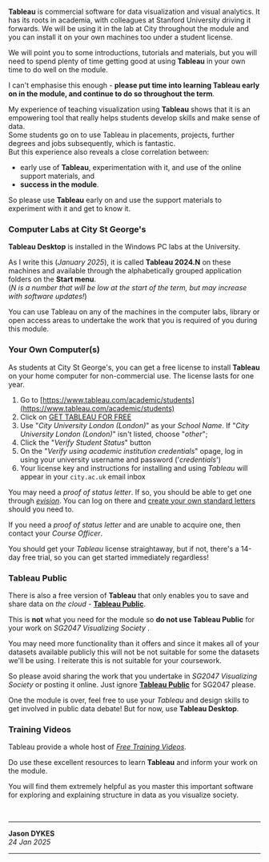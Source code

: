 <!---
.tableau 		{padding:0.2em; padding-left:0.5em; padding-right:0.5em; color:#fff; background-color:#f80; font-size:90%}
.tableau a:visited	{color:#fff}
  --->

<!---
We will be using **Tableau** throughout the module and for your coursework assignment. This page tells you how to access the software and install it for use on your own computer(s).

We will be using **Tableau** throughout the module and for your coursework assignment. The software is installed on the computers in the University computer labs.
This page tells you how to access the software for use on your own computer(s).
We will start using **Tableau** in about week 03.

  --->

<link rel="stylesheet" href="https://jsndyks.github.io/sg2047/css/sg2047.css">
<!-- https://jsndyks.github.io/sg2047/css/sg2047.css -->

**Tableau** is commercial software for data visualization and visual analytics.
It has its roots in academia, with colleagues at Stanford University driving it forwards.
We will be using it in the lab at City throughout the module and you can install it on your own machines too under a student license.

We will point you to some introductions, tutorials and materials, but you will need to spend plenty of time getting good at using **Tableau** in your own time to do well on the module.

<div class="postIt" markdown=1>

I can't emphasise this enough - **please put time into learning Tableau early on in the module, and continue to do so throughout the term**.

My experience of teaching visualization using **Tableau** shows that it is an empowering tool that really helps students develop skills and make sense of data.<br/>
Some students go on to use Tableau in placements, projects, further degrees and jobs subsequently, which is fantastic.<br/>
But this experience also reveals a close correlation between:

- early use of **Tableau**, experimentation with it, and use of the online support materials, and
- **success in the module**.

So please use **Tableau** early on and use the support materials to experiment with it and get to know it.

</div>

<!--- --- --->

### Computer Labs at City St George's

**Tableau Desktop** is installed in the Windows PC labs at the University.

As I write this (_January 2025_), it is called **Tableau 2024.N** on these machines and available through the alphabetically grouped application folders on the **Start menu**.<br/>(_N is a number that will be low at the start of the term, but may increase with software updates!_)

You can use Tableau on any of the machines in the computer labs, library or open access areas to undertake the work that you is required of you during this module.

<!--- --- --->

### Your Own Computer(s)

As students at City St George's, you can get a free license to install **Tableau** on your home computer for non-commercial use.
The license lasts for one year.

<!---
<ol>
<li>Download Tableau Desktop :
  <br/><a href="http://www.tableau.com/products/desktop">http://www.tableau.com/products/desktop</a><br/>&nbsp;&nbsp;&nbsp;&nbsp;&raquo;&nbsp;&nbsp;click on <span class="tableau"><a href="https://www.tableau.com/products/desktop/download">TRY IT FOR FREE</a></span>;</li>
<li>Register your student credentials with Tableau :
  <br/><a href="http://www.tableau.com/academic/students">http://www.tableau.com/academic/students</a>
  <br/>&nbsp;&nbsp;&nbsp;&nbsp;&raquo;&nbsp;&nbsp;click on <span class="tableau"><a href="https://www.tableau.com/products/desktop/download">GET TABLEAU FOR FREE</a></span>
  <br/>If "<i>City University London</i>" isn't listed, choose "<i>other</i>";</li>
<li>Submit your proof of status letter - you can obtain this and other standard letters online from City through e-Vision:
  <br/><a href="https://evision.city.ac.uk/urd/sits.urd/run/siw_lgn">Create your own standard letters</a></li>
</ol>
  --->

1. Go to [https://www.tableau.com/academic/students](https://www.tableau.com/academic/students)
1. Click on <a class="tableau" href="https://www.tableau.com/products/desktop/download">GET TABLEAU FOR FREE</a>
1. Use "_City University London (London)_" as your _School Name_.
   If "_City University London (London)_" isn't listed, choose "_other_";</li>
1. Click the "_Verify Student Status_" button
1. On the "_Verify using academic institution credentials_" opage, log in using your university username and password ('_credentials_')
1. Your license key and instructions for installing and using _Tableau_ will appear in your <code>city.ac.uk</code> email inbox

You may need a _proof of status letter_. If so, you should be able to get one through [_evision_](https://evision.city.ac.uk).
You can log on there and [create your own standard letters](https://evision.city.ac.uk/urd/sits.urd/run/siw_lgn) should you need to.

If you need a _proof of status letter_ and are unable to acquire one, then contact your _Course Officer_.

You should get your _Tableau_ license straightaway, but if not, there's a 14-day free trial, so you can get started immediately regardless!

<!--- --- --->

### Tableau Public

There is also a free version of **Tableau** that only enables you to save and share data on _the cloud_ - [**Tableau Public**](https://public.tableau.com/app/discover).

This is **not** what you need for the module so **do not use Tableau Public** for your work on _SG2047 Visualizing Society_ .

You may need more functionality than it offers and since it makes all of your datasets available publicly this will not be not suitable for some the datasets we'll be using.
I reiterate this is not suitable for your coursework.

So please avoid sharing the work that you undertake in _SG2047 Visualizing Society_ or posting it online.
Just ignore [**Tableau Public**](https://public.tableau.com/app/discover) for SG2047 please.

One the module is over, feel free to use your _Tableau_ and design skills to get involved in public data debate! But for now, use **Tableau Desktop**.

<!--- --- --->

### Training Videos

Tableau provide a whole host of [_Free Training Videos_](https://moodle.city.ac.uk/mod/page/view.php?id=2381591).

Do use these excellent resources to learn **Tableau** and inform your work on the module.

You will find them extremely helpful as you master this important software for exploring and explaining structure in data as you visualize society.

&nbsp;

---

**Jason DYKES**<br/>
_24 Jan 2025_

---

